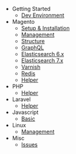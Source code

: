 - Getting Started
    - [Dev Environment](/welcome)
- Magento
    - [Setup & Installation](/magento)
    - [Management](/magento/management)
    - [Structure](/magento/structure)
    - [GraphQL](/magento/graphql)
    - [Elasticsearch 6.x](/magento/elasticsearch)
    - [Elasticsearch 7.x](/magento/elasticsearch-7)
    - [Varnish](/magento/varnish)
    - [Redis](/magento/redis)
    - [Helper](/magento/helper)
- PHP
    - [Helper](/php/helper)
- Laravel
    - [Helper](/laravel/helper)
- Javascript
    - [Basic](/javascript)
- Linux
    - [Management](/linux)
- Misc
    - [Issues](/issues)
  